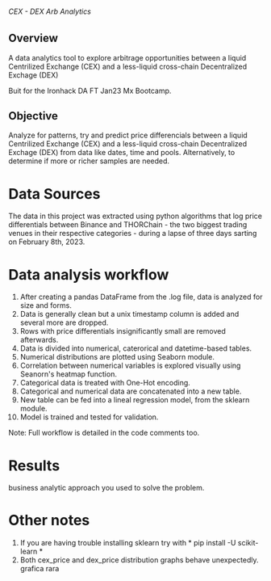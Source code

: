 ###### CEX - DEX Arb Analytics

## Overview

A data analytics tool to explore arbitrage opportunities between a liquid Centrilized Exchange (CEX) and a less-liquid cross-chain Decentralized Exchage (DEX)

Buit for the Ironhack DA FT Jan23 Mx Bootcamp.

## Objective

Analyze for patterns, try and predict price differencials between a liquid Centrilized Exchange (CEX) and a less-liquid cross-chain Decentralized Exchage (DEX) from data like dates, time and pools. Alternatively, to determine if more or richer samples are needed.

# Data Sources

The data in this project was extracted using python algorithms that log price differentials between Binance and THORChain - the two biggest trading venues in their respective categories - during a lapse of three days sarting on February 8th, 2023.

# Data analysis workflow 

1. After creating a pandas DataFrame from the .log file, data is analyzed for size and forms.
2. Data is generally clean but a unix timestamp column is added and several more are dropped.
3. Rows with price differentials insignificantly small are removed afterwards.
4. Data is divided into numerical, caterorical and datetime-based tables.
5. Numerical distributions are plotted using Seaborn module.
6. Correlation between numerical variables is explored visually using Seanorn's heatmap function.
7. Categorical data is treated with One-Hot encoding.
8. Categorical and numerical data are concatenated into a new table.
9. New table can be fed into a lineal regression model, from the sklearn module.
10. Model is trained and tested for validation.

Note: Full workflow is detailed in the code comments too. 

# Results

business analytic approach you used to solve the problem. 

# Other notes

1. If you are having trouble installing sklearn try with * pip install -U scikit-learn *
2. Both cex_price and dex_price distribution graphs behave unexpectedly.
grafica rara



